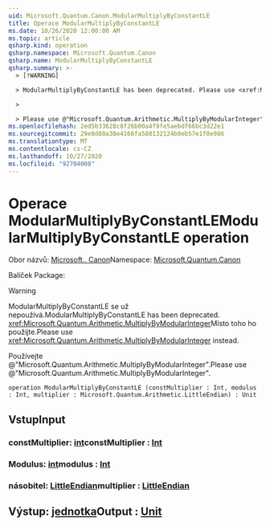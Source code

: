 ```yaml
---
uid: Microsoft.Quantum.Canon.ModularMultiplyByConstantLE
title: Operace ModularMultiplyByConstantLE
ms.date: 10/26/2020 12:00:00 AM
ms.topic: article
qsharp.kind: operation
qsharp.namespace: Microsoft.Quantum.Canon
qsharp.name: ModularMultiplyByConstantLE
qsharp.summary: >-
  > [!WARNING]

  > ModularMultiplyByConstantLE has been deprecated. Please use <xref:Microsoft.Quantum.Arithmetic.MultiplyByModularInteger> instead.

  >

  > Please use @"Microsoft.Quantum.Arithmetic.MultiplyByModularInteger".
ms.openlocfilehash: 2ed5b33628c8f26b00a4f9fe5aebdf66bc3d22e1
ms.sourcegitcommit: 29e0d88a30e4166fa580132124b0eb57e1f0e986
ms.translationtype: MT
ms.contentlocale: cs-CZ
ms.lasthandoff: 10/27/2020
ms.locfileid: "92704008"
---
```

# <a name="modularmultiplybyconstantle-operation"></a><span data-ttu-id="48154-102">Operace ModularMultiplyByConstantLE</span><span class="sxs-lookup"><span data-stu-id="48154-102">ModularMultiplyByConstantLE operation</span></span>

<span data-ttu-id="48154-103">Obor názvů: [Microsoft.. Canon](xref:Microsoft.Quantum.Canon)</span><span class="sxs-lookup"><span data-stu-id="48154-103">Namespace: [Microsoft.Quantum.Canon](xref:Microsoft.Quantum.Canon)</span></span>

<span data-ttu-id="48154-104">Balíček [](https://nuget.org/packages/)</span><span class="sxs-lookup"><span data-stu-id="48154-104">Package: [](https://nuget.org/packages/)</span></span>


> [!WARNING]
> <span data-ttu-id="48154-105">ModularMultiplyByConstantLE se už nepoužívá.</span><span class="sxs-lookup"><span data-stu-id="48154-105">ModularMultiplyByConstantLE has been deprecated.</span></span> <span data-ttu-id="48154-106"><xref:Microsoft.Quantum.Arithmetic.MultiplyByModularInteger>Místo toho ho použijte.</span><span class="sxs-lookup"><span data-stu-id="48154-106">Please use <xref:Microsoft.Quantum.Arithmetic.MultiplyByModularInteger> instead.</span></span>
>
> <span data-ttu-id="48154-107">Používejte @"Microsoft.Quantum.Arithmetic.MultiplyByModularInteger".</span><span class="sxs-lookup"><span data-stu-id="48154-107">Please use @"Microsoft.Quantum.Arithmetic.MultiplyByModularInteger".</span></span>



```qsharp
operation ModularMultiplyByConstantLE (constMultiplier : Int, modulus : Int, multiplier : Microsoft.Quantum.Arithmetic.LittleEndian) : Unit
```


## <a name="input"></a><span data-ttu-id="48154-108">Vstup</span><span class="sxs-lookup"><span data-stu-id="48154-108">Input</span></span>

### <a name="constmultiplier--int"></a><span data-ttu-id="48154-109">constMultiplier: [int](xref:microsoft.quantum.lang-ref.int)</span><span class="sxs-lookup"><span data-stu-id="48154-109">constMultiplier : [Int](xref:microsoft.quantum.lang-ref.int)</span></span>




### <a name="modulus--int"></a><span data-ttu-id="48154-110">Modulus: [int](xref:microsoft.quantum.lang-ref.int)</span><span class="sxs-lookup"><span data-stu-id="48154-110">modulus : [Int](xref:microsoft.quantum.lang-ref.int)</span></span>




### <a name="multiplier--littleendian"></a><span data-ttu-id="48154-111">násobitel: [LittleEndian](xref:Microsoft.Quantum.Arithmetic.LittleEndian)</span><span class="sxs-lookup"><span data-stu-id="48154-111">multiplier : [LittleEndian](xref:Microsoft.Quantum.Arithmetic.LittleEndian)</span></span>





## <a name="output--unit"></a><span data-ttu-id="48154-112">Výstup: [jednotka](xref:microsoft.quantum.lang-ref.unit)</span><span class="sxs-lookup"><span data-stu-id="48154-112">Output : [Unit](xref:microsoft.quantum.lang-ref.unit)</span></span>

